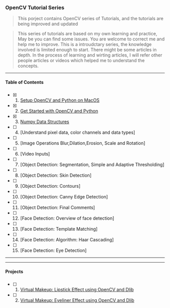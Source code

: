 ### OpenCV Tutorial Series
 
> This porject contains OpenCV series of Tutorials, and the tutorials are being improved and updated
 
> This series of tutorials are based on my own learning and practice, May be you can find some issues. You are welcome to correct me and help me to improve. 
> This is a introudctary series, the knowledge involved is limited enough to start. There might be some articles in depth. 
> In the process of learning and wirting articles, I will refer other people articles or videos which helped me to understand the concepts.

---
#### Table of Contents
#####
- [x] 1. [Setup OpenCV and Python on MacOS](https://dastaniqbal.github.io/blog/2021-05-15-opencv-series-installing-python-and-opencv-on-mac/)
- [x] 2. [Get Started with OpenCV and Python](https://dastaniqbal.github.io/blog/2021-05-17-opencv-series-2-get-started-with-opencv-and-python/)
- [x] 3. [Numpy Data Structures](https://dastaniqbal.github.io/blog/2021-05-20-opencv-series-4-numpy-data-structures/)
- [ ] 4. [Understand pixel data, color channels and data types]
- [ ] 5. [Image Operations Blur,Dilation,Erosion, Scale and Rotation]
- [ ] 6. [Video Inputs]
- [ ] 7. [Object Detection: Segmentation, Simple and Adaptive Thresholding]
- [ ] 8. [Object Detection: Skin Detection]
- [ ] 9. [Object Detection: Contours]
- [ ] 10. [Object Detection: Canny Edge Detection]
- [ ] 11. [Object Detection: Final Comments]
- [ ] 12. [Face Detection: Overview of face detection]
- [ ] 13. [Face Detection: Template Matching]
- [ ] 14. [Face Detection: Algorithm: Haar Cascading]
- [ ] 15. [Face Detection: Eye Detection]
---
---
#### Projects
#####
- [ ] 1. [Virtual Makeup: Lipstick Effect using OpenCV and Dlib](https://dastaniqbal.github.io/blog/2025-01-08-virtual-maekup-lipstick-filter-using-opencv-and-dlib/)
- [ ] 2. [Virtual Makeup: Eyeliner Effect using OpenCV and Dlib](https://dastaniqbal.github.io/blog/2025-01-08-virtual-makeup-eyeliner-effect-using-opencv-and-dlib/)
